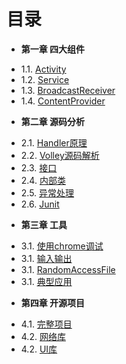 目录
===
* **第一章 四大组件**
 - 1.1. [Activity](Chapter01/1.1-activity.md)
 - 1.2. [Service](Chapter01/1.2-service.md)
 - 1.3. [BroadcastReceiver](Chapter01/1.3-broadcastreceiver.md)
 - 1.4. [ContentProvider](Chapter01/1.4-contentprovider.md)
* **第二章 源码分析**
 - 2.1. [Handler原理](Chapter02/2.1-extend.md)
 - 2.2. [Volley源码解析](Chapter02/2.1-polymorphism.md)
 - 2.3. [接口](Chapter02/2.1-inteface.md)
 - 2.4. [内部类](Chapter02/2.1-inner-class.md)
 - 2.5. [异常处理](Chapter02/2.1-exception.md)
 - 2.6. [Junit](Chapter02/2.1-junit.md)
* **第三章 工具**
 - 3.1. [使用chrome调试](Chapter03/3.1-chrome.md)
 - 3.1. [输入输出](Chapter03/3.2-io.md)
 - 3.1. [RandomAccessFile](Chapter03/3.3-randomaccessfile.md)
 - 3.1. [典型应用](Chapter03/3.4-example.md)
* **第四章 开源项目**
 - 4.1. [完整项目](Chapter04/4.1-executor.md)
 - 4.2. [网络库](Chapter04/4.2-executor.md)
 - 4.2. [UI库](Chapter04/4.3-executor.md)
